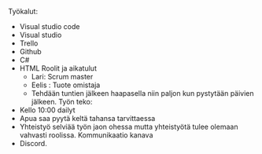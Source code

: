 Työkalut:
- Visual studio code
- Visual studio
- Trello
- Github
- C#
- HTML
  Roolit ja aikatulut
  - Lari: Scrum master
  - Eelis : Tuote omistaja
  - Tehdään tuntien jälkeen haapasella niin paljon kun pystytään päivien jälkeen.
Työn teko:
- Kello 10:00 dailyt
- Apua saa pyytä keltä tahansa tarvittaessa
- Yhteistyö selviää työn jaon ohessa mutta yhteistyötä tulee olemaan vahvasti roolissa.
Kommunikaatio kanava
- Discord.
